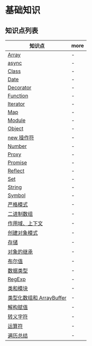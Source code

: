 # 基础知识

## 知识点列表

| 知识点                                                   | more |
| -------------------------------------------------------- | ---- |
| [Array](./Array.md)                                      | -    |
| [async](./async.md)                                      | -    |
| [Class](./Class.md)                                      | -    |
| [Date](./Date.md)                                        | -    |
| [Decorator](./Decorator.md)                              | -    |
| [Function](./Function.md)                                | -    |
| [Iterator](./Iterator.md)                                | -    |
| [Map](./Map.md)                                          | -    |
| [Module](./Module.md)                                    | -    |
| [Object](./Object.md)                                    | -    |
| [new 操作符](./new操作符.md)                             | -    |
| [Number](./Number.md)                                    | -    |
| [Proxy](./Proxy.md)                                      | -    |
| [Promise](./Promise.md)                                  | -    |
| [Reflect](./Reflect.md)                                  | -    |
| [Set](./Set.md)                                          | -    |
| [String](./String.md)                                    | -    |
| [Symbol](./Symbol.md)                                    | -    |
| [严格模式](./严格模式.md)                                | -    |
| [二进制数组](./二进制数组.md)                            | -    |
| [作用域、上下文](./作用域、上下文.md)                    | -    |
| [创建对象模式](./创建对象模式.md)                        | -    |
| [存储](./存储.md)                                        | -    |
| [对象的继承](./对象的继承.md)                            | -    |
| [布尔值](./布尔值.md)                                    | -    |
| [数据类型](./数据类型.md)                                | -    |
| [RegExp](./RegExp.md)                                    | -    |
| [类和模块](./类和模块.md)                                | -    |
| [类型化数组和 ArrayBuffer](./类型化数组和ArrayBuffer.md) | -    |
| [解构赋值](./解构赋值.md)                                | -    |
| [转义字符](./转义字符.md)                                | -    |
| [运算符](./运算符.md)                                    | -    |
| [遍历总结](./遍历总结.md)                                | -    |
